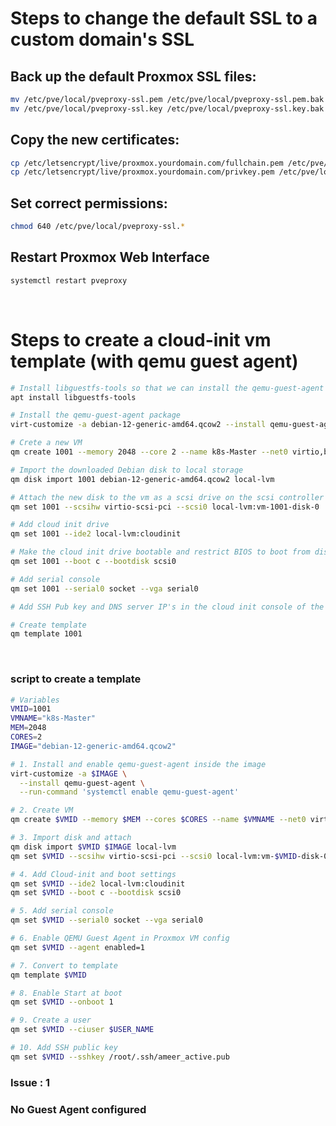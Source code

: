 
# Steps to change the default SSL to a custom domain's SSL

## Back up the default Proxmox SSL files:
``` bash
mv /etc/pve/local/pveproxy-ssl.pem /etc/pve/local/pveproxy-ssl.pem.bak
mv /etc/pve/local/pveproxy-ssl.key /etc/pve/local/pveproxy-ssl.key.bak
```

## Copy the new certificates:
``` bash
cp /etc/letsencrypt/live/proxmox.yourdomain.com/fullchain.pem /etc/pve/local/pveproxy-ssl.pem
cp /etc/letsencrypt/live/proxmox.yourdomain.com/privkey.pem /etc/pve/local/pveproxy-ssl.key
```

## Set correct permissions:
``` bash
chmod 640 /etc/pve/local/pveproxy-ssl.*
```

## Restart Proxmox Web Interface
``` bash
systemctl restart pveproxy
```

<br>

# Steps to create a cloud-init vm template (with qemu guest agent)

``` bash
# Install libguestfs-tools so that we can install the qemu-guest-agent on to the downloaded image
apt install libguestfs-tools

# Install the qemu-guest-agent package
virt-customize -a debian-12-generic-amd64.qcow2 --install qemu-guest-agent

# Crete a new VM
qm create 1001 --memory 2048 --core 2 --name k8s-Master --net0 virtio,bridge=vmbr0

# Import the downloaded Debian disk to local storage 
qm disk import 1001 debian-12-generic-amd64.qcow2 local-lvm

# Attach the new disk to the vm as a scsi drive on the scsi controller
qm set 1001 --scsihw virtio-scsi-pci --scsi0 local-lvm:vm-1001-disk-0

# Add cloud init drive
qm set 1001 --ide2 local-lvm:cloudinit

# Make the cloud init drive bootable and restrict BIOS to boot from disk only
qm set 1001 --boot c --bootdisk scsi0

# Add serial console
qm set 1001 --serial0 socket --vga serial0

# Add SSH Pub key and DNS server IP's in the cloud init console of the VM 1001

# Create template
qm template 1001

```
<br>

### script to create a template

``` bash
# Variables
VMID=1001
VMNAME="k8s-Master"
MEM=2048
CORES=2
IMAGE="debian-12-generic-amd64.qcow2"

# 1. Install and enable qemu-guest-agent inside the image
virt-customize -a $IMAGE \
  --install qemu-guest-agent \
  --run-command 'systemctl enable qemu-guest-agent'

# 2. Create VM
qm create $VMID --memory $MEM --cores $CORES --name $VMNAME --net0 virtio,bridge=vmbr0

# 3. Import disk and attach
qm disk import $VMID $IMAGE local-lvm
qm set $VMID --scsihw virtio-scsi-pci --scsi0 local-lvm:vm-$VMID-disk-0

# 4. Add Cloud-init and boot settings
qm set $VMID --ide2 local-lvm:cloudinit
qm set $VMID --boot c --bootdisk scsi0

# 5. Add serial console
qm set $VMID --serial0 socket --vga serial0

# 6. Enable QEMU Guest Agent in Proxmox VM config
qm set $VMID --agent enabled=1

# 7. Convert to template
qm template $VMID

# 8. Enable Start at boot
qm set $VMID --onboot 1

# 9. Create a user
qm set $VMID --ciuser $USER_NAME

# 10. Add SSH public key
qm set $VMID --sshkey /root/.ssh/ameer_active.pub
```


### Issue : 1 

### No Guest Agent configured






